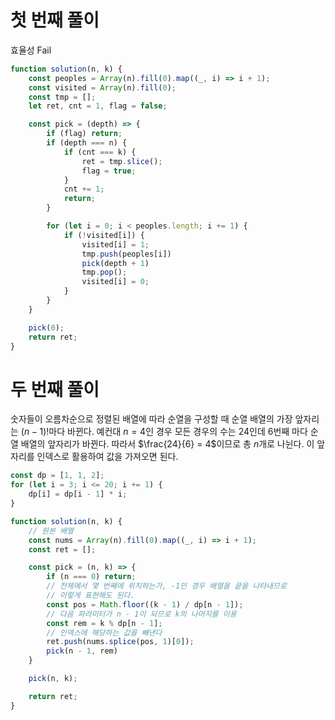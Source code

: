 # 첫 번째 풀이

효율성 Fail

```js
function solution(n, k) {
    const peoples = Array(n).fill(0).map((_, i) => i + 1);
    const visited = Array(n).fill(0);
    const tmp = [];
    let ret, cnt = 1, flag = false;

    const pick = (depth) => {
        if (flag) return;
        if (depth === n) {
            if (cnt === k) {
                ret = tmp.slice();
                flag = true;
            }
            cnt += 1;
            return;
        }

        for (let i = 0; i < peoples.length; i += 1) {
            if (!visited[i]) {
                visited[i] = 1;
                tmp.push(peoples[i])
                pick(depth + 1)
                tmp.pop();
                visited[i] = 0;
            }
        }
    }

    pick(0);
    return ret;
}
```

# 두 번째 풀이

숫자들이 오름차순으로 정렬된 배열에 따라 순열을 구성할 때 순열 배열의 가장 앞자리는 $(n-1)!$마다 바뀐다. 예컨대 $n=4$인 경우 모든 경우의 수는 $24$인데 6번째 마다 순열 배열의 앞자리가 바뀐다. 따라서 $\frac{24}{6} = 4$이므로 총 $n$개로 나뉜다. 이 앞자리를 인덱스로 활용하여 값을 가져오면 된다.

```js
const dp = [1, 1, 2];
for (let i = 3; i <= 20; i += 1) {
    dp[i] = dp[i - 1] * i;
}

function solution(n, k) {
    // 원본 배열
    const nums = Array(n).fill(0).map((_, i) => i + 1);
    const ret = [];

    const pick = (n, k) => {
        if (n === 0) return;
        // 전체에서 몇 번째에 위치하는가, -1인 경우 배열을 끝을 나타내므로
        // 이렇게 표현해도 된다.
        const pos = Math.floor((k - 1) / dp[n - 1]);
        // 다음 파라미터가 n - 1이 되므로 k의 나머지를 이용
        const rem = k % dp[n - 1];
        // 인덱스에 해당하는 값을 빼낸다
        ret.push(nums.splice(pos, 1)[0]);
        pick(n - 1, rem)
    }

    pick(n, k);

    return ret;
}
```